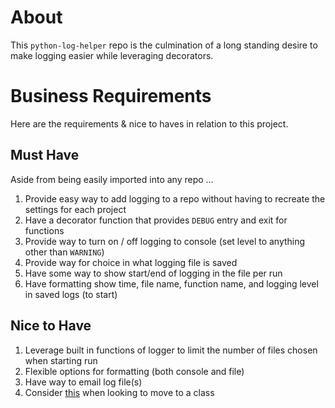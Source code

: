 # About

This `python-log-helper` repo is the culmination of a long standing desire to make logging easier while leveraging decorators.

# Business Requirements

Here are the requirements & nice to haves in relation to this project.

## Must Have

Aside from being easily imported into any repo ...

1. Provide easy way to add logging to a repo without having to recreate the settings for each project
2. Have a decorator function that provides `DEBUG` entry and exit for functions
3. Provide way to turn on / off logging to console (set level to anything other than `WARNING`)
4. Provide way for choice in what logging file is saved
5. Have some way to show start/end of logging in the file per run
6. Have formatting show time, file name, function name, and logging level in saved logs (to start)

## Nice to Have

1. Leverage built in functions of logger to limit the number of files chosen when starting run
2. Flexible options for formatting (both console and file)
3. Have way to email log file(s)
4. Consider [this](https://docs.python.org/3.12/howto/logging-cookbook.html#how-to-treat-a-logger-like-an-output-stream) when looking to move to a class

